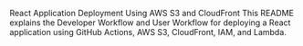 React Application Deployment Using AWS S3 and CloudFront
This README explains the Developer Workflow and User Workflow for deploying a React application using GitHub Actions, AWS S3, CloudFront, IAM, and Lambda.
